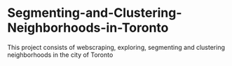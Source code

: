 # Segmenting-and-Clustering-Neighborhoods-in-Toronto
This project consists of webscraping, exploring, segmenting and clustering neighborhoods in the city of Toronto
